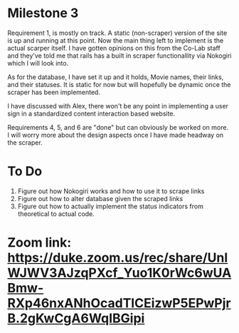 # Milestone 3

Requirement 1, is mostly on track. A static (non-scraper) version of the site is up and running at this point. Now the main thing left to implement is the actual scarper itself. I have gotten opinions on this from the Co-Lab staff and they've told me that rails has a built in scraper functionallity via Nokogiri which I will look into.

As for the database, I have set it up and it holds, Movie names, their links, and their statuses. It is static for now but will hopefully be dynamic once the scraper has been implemented.

I have discussed with Alex, there won't be any point in implementing a user sign in a standardized content interaction based website.

Requirements 4, 5, and 6 are "done" but can obviously be worked on more. I will worry more about the design aspects once I have made headway on the scraper.

# To Do

1) Figure out how Nokogiri works and how to use it to scrape links
2) Figure out how to alter database given the scraped links
3) Figure out how to actually implement the status indicators from theoretical to actual code.

# Zoom link: https://duke.zoom.us/rec/share/UnlWJWV3AJzqPXcf_Yuo1K0rWc6wUABmw-RXp46nxANhOcadTlCEizwP5EPwPjrB.2gKwCgA6WqIBGipi
